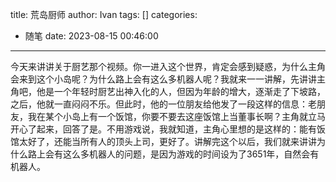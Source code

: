 title: 荒岛厨师
author: Ivan
tags: []
categories:
  - 随笔
date: 2023-08-15 00:46:00
---
今天来讲讲关于厨艺那个视频。你一进入这个世界，肯定会感到疑惑，为什么主角会来到这个小岛呢？为什么路上会有这么多机器人呢？我就来一一讲解，先讲讲主角吧，他是一个年轻时厨艺出神入化的人，但因为年龄的增大，逐渐走了下坡路，之后，他就一直闷闷不乐。但此时，他的一位朋友给他发了一段这样的信息：老朋友，我在某个小岛上有一个饭馆，你要不要去这座饭馆上当董事长啊？主角就立马开心了起来，回答了是。不用游戏说，我就知道，主角心里想的是这样的：能有饭馆太好了，还能当所有人的顶头上司，更好了。讲解完这个以后，我们就来讲讲为什么路上会有这么多机器人的问题，是因为游戏的时间设为了3651年，自然会有机器人。